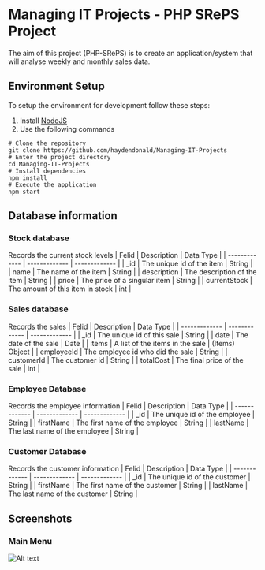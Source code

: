 # Managing IT Projects - PHP SRePS Project
The aim of this project (PHP-SRePS) is to create an application/system that will
analyse weekly and monthly sales data.

## Environment Setup
To setup the environment for development follow these steps:
1. Install [NodeJS](https://nodejs.org/en/download/)
2. Use the following commands
```
# Clone the repository
git clone https://github.com/haydendonald/Managing-IT-Projects
# Enter the project directory
cd Managing-IT-Projects
# Install dependencies
npm install
# Execute the application
npm start
```

## Database information
### Stock database
Records the current stock levels
| Felid  | Description | Data Type |
| ------------- | ------------- | ------------- |
| _id | The unique id of the item | String |
| name | The name of the item | String |
| description | The description of the item | String |
| price | The price of a singular item | String |
| currentStock | The amount of this item in stock | int |

### Sales database
Records the sales
| Felid  | Description | Data Type |
| ------------- | ------------- | ------------- |
| _id | The unique id of this sale | String |
| date  | The date of the sale  | Date |
| items | A list of the items in the sale | (Items) Object |
| employeeId | The employee id who did the sale | String |
| customerId | The customer id | String |
| totalCost | The final price of the sale | int |

### Employee Database
Records the employee information
| Felid  | Description | Data Type |
| ------------- | ------------- | ------------- |
| _id | The unique id of the employee | String |
| firstName | The first name of the employee | String |
| lastName | The last name of the employee | String |

### Customer Database
Records the customer information
| Felid  | Description | Data Type |
| ------------- | ------------- | ------------- |
| _id | The unique id of the customer | String |
| firstName | The first name of the customer | String |
| lastName | The last name of the customer | String |

## Screenshots
### Main Menu
![Alt text](/screenshot/mainmenu.png?raw=true)
